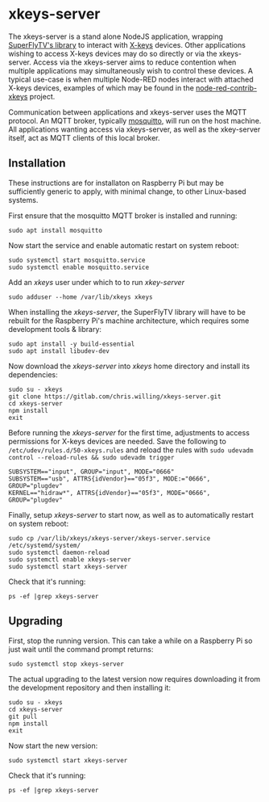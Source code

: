 # xkeys-server

The xkeys-server is a stand alone NodeJS application, wrapping [SuperFlyTV's library](https://github.com/SuperFlyTV/xkeys) to interact with [X-keys](https://xkeys.com/) devices. Other applications wishing to access X-keys devices may do so directly or via the xkeys-server. Access via the xkeys-server aims to reduce contention when multiple applications may simultaneously wish to control these devices. A typical use-case is when multiple Node-RED nodes interact with attached X-keys devices, examples of which may be found in the [node-red-contrib-xkeys](https://gitlab.com/chris.willing/node-red-contrib-xkeys) project. 

Communication between applications and xkeys-server uses the MQTT protocol. An MQTT broker, typically [mosquitto](https://mosquitto.org), will run on the host machine. All applications wanting access via xkeys-server, as well as the xkey-server itself, act as MQTT clients of this local broker.

## Installation

These instructions are for installaton on Raspberry Pi but may be sufficiently generic to apply, with minimal change, to other Linux-based systems.

First ensure that the mosquitto MQTT broker is installed and running:
```
sudo apt install mosquitto
```
Now start the service and enable automatic restart on system reboot:
```
sudo systemctl start mosquitto.service
sudo systemctl enable mosquitto.service
```
Add an _xkeys_ user under which to to run _xkey-server_
```
sudo adduser --home /var/lib/xkeys xkeys
```
When installing the _xkeys-server_, the SuperFlyTV library will have to be rebuilt for the Raspberry Pi's machine architecture, which requires some development tools & library:
```
sudo apt install -y build-essential
sudo apt install libudev-dev
```
Now download the _xkeys-server_ into _xkeys_ home directory and install its dependencies:
```
sudo su - xkeys
git clone https://gitlab.com/chris.willing/xkeys-server.git
cd xkeys-server
npm install
exit
```


Before running the _xkeys-server_ for the first time, adjustments to access permissions for X-keys devices are needed. Save the following to `/etc/udev/rules.d/50-xkeys.rules` and reload the rules with `sudo udevadm control --reload-rules && sudo udevadm trigger`
```
SUBSYSTEM=="input", GROUP="input", MODE="0666"
SUBSYSTEM=="usb", ATTRS{idVendor}=="05f3", MODE:="0666", GROUP="plugdev"
KERNEL=="hidraw*", ATTRS{idVendor}=="05f3", MODE="0666", GROUP="plugdev"
```


Finally, setup _xkeys-server_ to start now, as well as to automatically restart on system reboot:
```
sudo cp /var/lib/xkeys/xkeys-server/xkeys-server.service /etc/systemd/system/
sudo systemctl daemon-reload
sudo systemctl enable xkeys-server
sudo systemctl start xkeys-server
```
Check that it's running:
```
ps -ef |grep xkeys-server
```


## Upgrading

First, stop the running version. This can take a while on a Raspberry Pi so just wait until the command prompt returns:
```
sudo systemctl stop xkeys-server
```

The actual upgrading to the latest version now requires downloading it from the development repository and then installing it:
```
sudo su - xkeys
cd xkeys-server
git pull
npm install
exit
```
Now start the new version:
```
sudo systemctl start xkeys-server
```
Check that it's running:
```
ps -ef |grep xkeys-server
```
